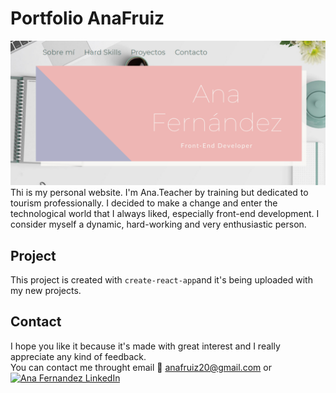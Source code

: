 # Portfolio AnaFruiz
![Preview](https://raw.githubusercontent.com/anafruiz/portfolio/master/src/images/cabecera3.PNG)
Thi is my personal website. I'm Ana.Teacher by training but dedicated to tourism
professionally. I decided to make a change and enter
the technological world that I always liked, especially
front-end development. I consider myself a dynamic,
hard-working and very enthusiastic person.

## Project
This project is created with `create-react-app`and it's being uploaded with my new projects.

## Contact
I hope you like it because it's made with great interest and I really appreciate any kind of feedback.  
You can contact me throught email :email: <a href="mailto:anafruiz20@gmail.com">anafruiz20@gmail.com</a> or  <a href="https://linkedin.com/in/anafruiz20" target="blank"><img alt="Ana Fernandez LinkedIn" src="https://img.shields.io/badge/linkedin-0e76a8.svg?&style=flat&logo=linkedin&logoColor=white" /></a>   
